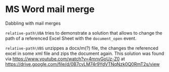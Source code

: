 # MS Word mail merge

Dabbling with mail merges


`relative-path\VBA` tries to demonstrate a solution that allows to change the path of a referenced Excel Sheet with the `document_open` event.

`relative-path\VBS` unzippes a docx/m(?) file, the changes the referenced excel in some xml file and zips the document again.
This solution was found via https://www.youtube.com/watch?v=4mnvGoUz-Z0 at https://drive.google.com/file/d/0B7cvLM74r9YdVTNqNzk0Q0RmT2s/view
